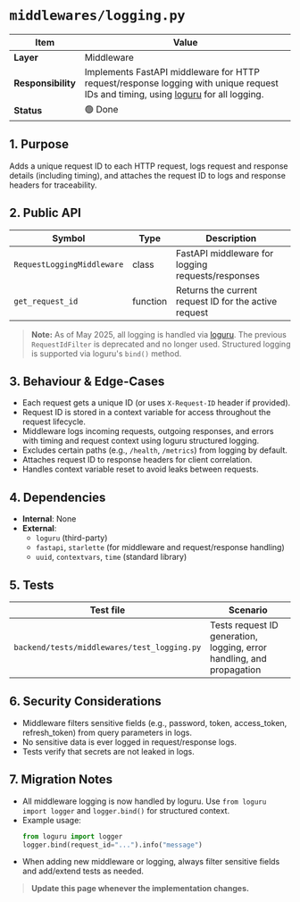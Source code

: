 <!-- filepath: c:\Users\00010654\Documents\Git\ReViewPoint\docs\backend\middlewares\logging.py.md -->
# `middlewares/logging.py`

| Item | Value |
|------|-------|
| **Layer** | Middleware |
| **Responsibility** | Implements FastAPI middleware for HTTP request/response logging with unique request IDs and timing, using [loguru](https://loguru.readthedocs.io/) for all logging. |
| **Status** | 🟢 Done |

## 1. Purpose  
Adds a unique request ID to each HTTP request, logs request and response details (including timing), and attaches the request ID to logs and response headers for traceability.

## 2. Public API  
| Symbol | Type | Description |
|--------|------|-------------|
| `RequestLoggingMiddleware` | class | FastAPI middleware for logging requests/responses |
| `get_request_id` | function | Returns the current request ID for the active request |

> **Note:** As of May 2025, all logging is handled via [loguru](https://loguru.readthedocs.io/). The previous `RequestIdFilter` is deprecated and no longer used. Structured logging is supported via loguru's `bind()` method.

## 3. Behaviour & Edge-Cases  
- Each request gets a unique ID (or uses `X-Request-ID` header if provided).
- Request ID is stored in a context variable for access throughout the request lifecycle.
- Middleware logs incoming requests, outgoing responses, and errors with timing and request context using loguru structured logging.
- Excludes certain paths (e.g., `/health`, `/metrics`) from logging by default.
- Attaches request ID to response headers for client correlation.
- Handles context variable reset to avoid leaks between requests.

## 4. Dependencies  
- **Internal**: None
- **External**:
  - `loguru` (third-party)
  - `fastapi`, `starlette` (for middleware and request/response handling)
  - `uuid`, `contextvars`, `time` (standard library)

## 5. Tests  
| Test file | Scenario |
|-----------|----------|
| `backend/tests/middlewares/test_logging.py` | Tests request ID generation, logging, error handling, and propagation |

## 6. Security Considerations
- Middleware filters sensitive fields (e.g., password, token, access_token, refresh_token) from query parameters in logs.
- No sensitive data is ever logged in request/response logs.
- Tests verify that secrets are not leaked in logs.

## 7. Migration Notes
- All middleware logging is now handled by loguru. Use `from loguru import logger` and `logger.bind()` for structured context.
- Example usage:
  ```python
  from loguru import logger
  logger.bind(request_id="...").info("message")
  ```
- When adding new middleware or logging, always filter sensitive fields and add/extend tests as needed.

> **Update this page whenever the implementation changes.**
